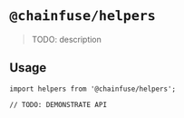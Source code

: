 # `@chainfuse/helpers`

> TODO: description

## Usage

```
import helpers from '@chainfuse/helpers';

// TODO: DEMONSTRATE API
```

